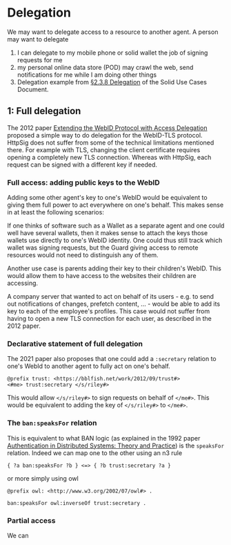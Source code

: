 # Delegation

We may want to delegate access to a resource to another agent. A person may want to delegate 
1. I can delegate to my mobile phone or solid wallet the job of signing requests for me
2. my personal online data store (POD) may crawl the web, send notifications for me while I am doing other things
3. Delegation example from [§2.3.8 Delegation](https://solid.github.io/authorization-panel/authorization-ucr/#uc-delegation-subset) of the Solid Use Cases Document.

## 1: Full delegation

The 2012 paper [Extending the WebID Protocol with Access Delegation
](https://ceur-ws.org/Vol-905/TrampEtAl_COLD2012.pdf) proposed a simple way to do delegation for the WebID-TLS protocol. HttpSig does not suffer from some of the technical limitations mentioned there. For example with TLS, changing the client certificate requires opening a completely new TLS connection. Whereas with HttpSig, each request can be signed with a different key if needed.

### Full access: adding public keys to the WebID

Adding some other agent's key to one's WebID would be equivalent to giving them full power to act everywhere on one's behalf.  This makes sense in at least the following scenarios:

If one thinks of software such as a Wallet as a separate agent and one could well have several wallets, then it makes sense to attach the keys those wallets use directly to one's WebID identity. One could thus still track which wallet was signing requests, but the Guard giving access to remote resources would not need to distinguish any of them.

Another use case is parents adding their key to their children's WebID. 
This would allow them to have access to the websites their children are accessing.

A company server that wanted to act on behalf of its users - e.g. to send out notifications of changes, prefetch content, ... -  would be able to add its key to each of the employee's profiles. This case would not suffer from having to open a new TLS connection for each user, as described in the 2012 paper.

### Declarative statement of full delegation

The 2021 paper also proposes that one could add a `:secretary` relation to one's WebId to another agent to fully act on one's behalf. 

```turtle
@prefix trust: <https://bblfish.net/work/2012/09/trust#>
<#me> trust:secretary </s/riley#>
```

This would allow `</s/riley#>` to sign requests on behalf of `</me#>`. This would be equivalent to adding the key of `</s/riley#>` to `</me#>`.

### The `ban:speaksFor` relation

This is equivalent to what BAN logic (as explained in the 1992 paper [Authentication in Distributed Systems: Theory and Practice](https://dl.acm.org/doi/pdf/10.1145/138873.138874)) is the `speaksFor` relation. 
Indeed we can map one to the other using an n3 rule

```turtle
{ ?a ban:speaksFor ?b } <=> { ?b trust:secretary ?a }
```

or more simply using owl

```Turtle
@prefix owl: <http://www.w3.org/2002/07/owl#> .

ban:speaksFor owl:inverseOf trust:secretary .
```


### Partial access

We can 

